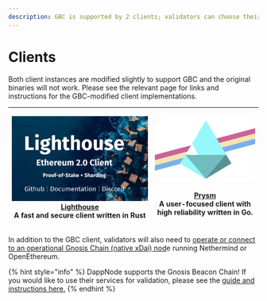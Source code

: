 ```yaml
---
description: GBC is supported by 2 clients; validators can choose their preferred client
---
```


# Clients

Both client instances are modified slightly to support GBC and the original binaries will not work. Please see the relevant page for links and instructions for the GBC-modified client implementations.

| <p> <img src="../.gitbook/assets/lighthouse.png" alt=""><br><a href="lighthouse.md">Lighthouse</a><br>A fast and secure client written in Rust<br></p> | <p><img src="../.gitbook/assets/prysm.png" alt=""><br><a href="prysm.md#prysm"><br>Prysm </a><br>A user-focused client with high reliability written in Go.</p> |
| :----------------------------------------------------------------------------------------------------------------------------------------------------: | :-------------------------------------------------------------------------------------------------------------------------------------------------------------: |

In addition to the GBC client, validators will also need to [operate or connect to an operational Gnosis Chain (native xDai) nod](gnosis-chain-node-openethereum-and-nethermind/)e running Nethermind or OpenEthereum.&#x20;

{% hint style="info" %}
DappNode supports the Gnosis Beacon Chain! If you would like to use their services for validation, please see the [guide and instructions here.](https://forum.dappnode.io/t/how-to-setup-a-gnosis-beacon-chain-gbc-validator-on-dappnode/1351)
{% endhint %}
